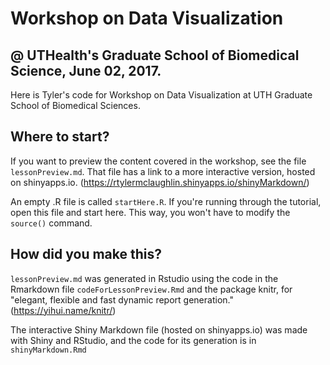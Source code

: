 # Workshop on Data Visualization 
@ UTHealth's Graduate School of Biomedical Science, June 02, 2017.
------------------------------------------------

Here is Tyler's code for Workshop on Data Visualization at UTH Graduate School of Biomedical Sciences.

## Where to start?

If you want to preview the content covered in the workshop, see the file `lessonPreview.md`.  That file has a link to a more interactive version, hosted on shinyapps.io.  (https://rtylermclaughlin.shinyapps.io/shinyMarkdown/)

An empty .R file is called `startHere.R`.  If you're running through the tutorial, open this file and start here.  This way, you won't have to modify the `source()` command.

## How did you make this?

`lessonPreview.md` was generated in Rstudio using the code in the Rmarkdown file `codeForLessonPreview.Rmd` and the package knitr, for "elegant, flexible and fast dynamic report generation." (https://yihui.name/knitr/)

The interactive Shiny Markdown file (hosted on shinyapps.io) was made with Shiny and RStudio, and the code for its generation is in `shinyMarkdown.Rmd`
